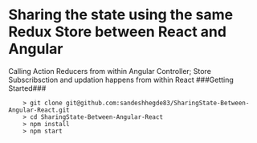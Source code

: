 # Sharing the state using the same Redux Store between React and Angular

Calling Action Reducers from within Angular Controller; Store Subscribsction and updation happens from within React 
###Getting Started###

```
	> git clone git@github.com:sandeshhegde83/SharingState-Between-Angular-React.git
	> cd SharingState-Between-Angular-React
	> npm install
	> npm start
```

